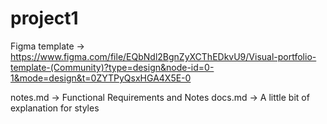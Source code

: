 # project1

Figma template -> https://www.figma.com/file/EQbNdl2BgnZyXCThEDkvU9/Visual-portfolio-template-(Community)?type=design&node-id=0-1&mode=design&t=0ZYTPyQsxHGA4X5E-0

notes.md -> Functional Requirements and Notes
docs.md -> A little bit of explanation for styles
